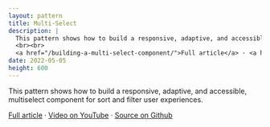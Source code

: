 ```yaml
---
layout: pattern
title: Multi-Select
description: |
  This pattern shows how to build a responsive, adaptive, and accessible, multiselect component for sort and filter user experiences.
  <br><br>
  <a href="/building-a-multi-select-component/">Full article</a> · <a href="https://www.youtube.com/watch?v=x0aCdLDZ8BM">Video on YouTube</a> · <a href="https://github.com/argyleink/gui-challenges/tree/main/multi-select">Source on Github</a>
date: 2022-05-05
height: 600
---
```


This pattern shows how to build a responsive, adaptive, and accessible,
multiselect component for sort and filter user experiences.

<a href="/building-a-multi-select-component/">Full article</a> · <a href="https://www.youtube.com/watch?v=x0aCdLDZ8BM">Video on YouTube</a> · <a href="https://github.com/argyleink/gui-challenges/tree/main/multi-select">Source on Github</a>
